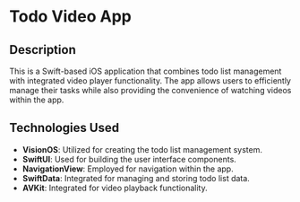 # Todo Video App

## Description

This is a Swift-based iOS application that combines todo list management with integrated video player functionality. The app allows users to efficiently manage their tasks while also providing the convenience of watching videos within the app.

## Technologies Used

- **VisionOS**: Utilized for creating the todo list management system.
- **SwiftUI**: Used for building the user interface components.
- **NavigationView**: Employed for navigation within the app.
- **SwiftData**: Integrated for managing and storing todo list data.
- **AVKit**: Integrated for video playback functionality.

